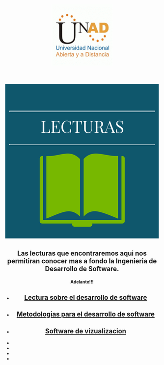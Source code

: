 <html>
<header><img src="logo.gif" width"90" height"40"></img></header>
<link rel="stylesheet" type="text/css" a href="estilos/estilos.css">
	<link rel="stylesheet"  href="estilos/fonts.css">
<title>Lecturas</title>
<head>
<body background="imagenes/c.jpg">

<H1><CENTER><font face="Comic Sans MS"><IMG SRC="imagenes/LECTU.png" width"90" height"40"></IMG></font face="Comic Sans MS"></CENTER> </H1>
</head>
<H2><article><p><center>Las lecturas que encontraremos aqui nos permitiran conocer mas a fondo la Ingenieria de Desarrollo de Software.</center></p></article></H2>
<article><center><h4><p>Adelante!!!</h4></p></article></center>
<article><center>
<div id="navbar">

<span class="inbar">

<ul>

<li class="navhome"><a href="pdf/DESARROLLO DE SFTW.pdf"><span><h1>Lectura sobre el desarrollo de software</h1></span></a></li>

<li><a href="pdf/computacion05.pdf"><span><h1>Metodologias para el desarrollo de software </h1></span></a></li>

<li><a href="pdf/software de visualizacion.pdf"><span><h1>Software de vizualizacion</h1></span></a></li>


</ul>

</span>

</div>
</center></article>
</font>
<div class="social">
		<ul>
			<li><a href="http://www.facebook.com" target="_blank" class="icon-facebook2"></a></li>
			<li><a href="http://www.twitter.com" target="_blank" class="icon-twitter"></a></li>
			<li><a href="mailto:armonyfester@gmail.com" class="icon-mail"></a></li>
                        <li><a href="http://www.youtube.com" target="_blank" class="icon-youtube"></a></li>
		</ul>
	</div>
</body>


</html>
